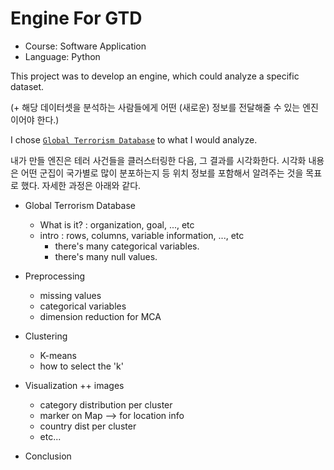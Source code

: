# Engine For GTD

- Course: Software Application
- Language: Python

This project was to develop an engine, which could analyze a specific dataset.

(+ 해당 데이터셋을 분석하는 사람들에게 어떤 (새로운) 정보를 전달해줄 수 있는 엔진이어야 한다.)

I chose [`Global Terrorism Database`]() to what I would analyze.

내가 만들 엔진은 테러 사건들을 클러스터링한 다음, 그 결과를 시각화한다.
시각화 내용은 어떤 군집이 국가별로 많이 분포하는지 등 위치 정보를 포함해서 알려주는 것을 목표로 했다.
자세한 과정은 아래와 같다.

- Global Terrorism Database
    - What is it? : organization, goal, ..., etc
    - intro : rows, columns, variable information, ..., etc
        - there's many categorical variables.
        - there's many null values.

- Preprocessing
    - missing values
    - categorical variables
    - dimension reduction for MCA

- Clustering
    - K-means
    - how to select the 'k'

- Visualization
        ++ images
    - category distribution per cluster
    - marker on Map --> for location info
    - country dist per cluster
    - etc...

- Conclusion



